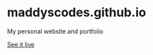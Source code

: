 # maddyscodes.github.io

My personal website and portfolio

<a href="http://maddy.codes/">See it live</a>
